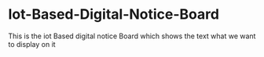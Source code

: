 # Iot-Based-Digital-Notice-Board
This is the iot Based digital notice Board which shows the text what we want to display on it
